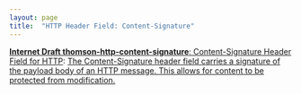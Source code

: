 ```yaml
---
layout: page
title:  "HTTP Header Field: Content-Signature"
---
```


[**Internet Draft thomson-http-content-signature**: Content-Signature Header Field for HTTP](/specs/IETF/I-D/thomson-http-content-signature "A Content-Signature header field is defined for use in HTTP. This header field carries a signature of the payload body of a message."): [The Content-Signature header field carries a signature of the payload body of an HTTP message. This allows for content to be protected from modification.]()

